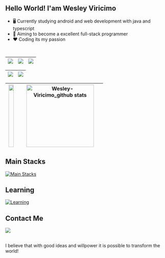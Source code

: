 ## Hello World! I'am Wesley Viricimo

- 🖥️ Currently studying android and web development with java and typescript
- 🚀 Aiming to become a excellent full-stack programmer
- ❤️ Coding its my passion

<br/>

| ![](http://github-profile-summary-cards.vercel.app/api/cards/stats?username=Wesley-Viricimo&theme=nord_dark) | ![](http://github-profile-summary-cards.vercel.app/api/cards/repos-per-language?username=Wesley-Viricimo&hide=Html&theme=nord_dark) | ![](http://github-profile-summary-cards.vercel.app/api/cards/most-commit-language?username=Wesley-Viricimo&theme=nord_dark) |
| :-: | :-: | :-: |

| ![](http://github-profile-summary-cards.vercel.app/api/cards/profile-details?username=Wesley-Viricimo&theme=nord_dark) | ![](https://github-readme-streak-stats.herokuapp.com/?user=Wesley-Viricimo&hide_border=true&date_format=M%20j%5B%2C%20Y%5D&background=2D3742&stroke=2D3742&ring=6bbbca&fire=6bbbca&currStreakNum=fff&sideNums=6bbbca&currStreakLabel=6bbbca&sideLabels=fff&dates=fff) |
| :-: | :-: |

|<img width="91%" height="195px" src="https://github-readme-stats.vercel.app/api/top-langs/?username=Wesley-Viricimo&layout=compact&hide_border=true&title_color=4682B4&text_color=4682B4&bg_color=0d1117" />|<img width="91%" height="195px" src="https://github-readme-stats.vercel.app/api?username=Wesley-Viricimo&show_icons=true&count_private=true&hide_border=true&title_color=4682B4&icon_color=4682B4&text_color=c9d1d9&bg_color=0d1117" alt="Wesley-Viricimo_github stats" />|
| :-: | :-: |

## Main Stacks
[![Main Stacks](https://skillicons.dev/icons?i=java,sqlite,mysql,androidstudio,idea,vscode)](https://skillicons.dev)
<br>
  
## Learning
[![Learning](https://skillicons.dev/icons?i=spring,angular,mongodb,js,ts,html,css)](https://skillicons.dev)
<br>

## Contact Me
 <div> 
  <a href="https://www.linkedin.com/in/wesley-viricimo-a3b15a202/" target="_blank">
    <img src="https://img.shields.io/badge/-LinkedIn-%230077B5?style=for-the-badge&logo=linkedin&logoColor=white" target="_blank">
  </a> 
</div>
<br>

I believe that with good ideas and willpower it is possible to transform the world!
